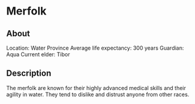 # Merfolk

## About
Location: Water Province
Average life expectancy: 300 years
Guardian: Aqua
Current elder: Tibor

## Description
The merfolk are known for their highly advanced medical skills and their agility in water. They tend to dislike and distrust anyone from other races.